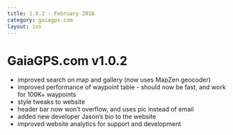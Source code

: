 ```yaml
---
title: 1.0.2 - February 2016
category: gaiagps.com
layout: ios
---
```


# GaiaGPS.com v1.0.2

* improved search on map and gallery (now uses MapZen geocoder)
* improved performance of waypoint table - should now be fast, and work for 100K+ waypoints
* style tweaks to website
* header bar now won’t overflow, and uses pic instead of email
* added new developer Jason’s bio to the website
* improved website analytics for support and development